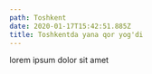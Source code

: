 ```yaml
---
path: Toshkent
date: 2020-01-17T15:42:51.885Z
title: Toshkentda yana qor yog'di
---
```

lorem ipsum dolor sit amet
